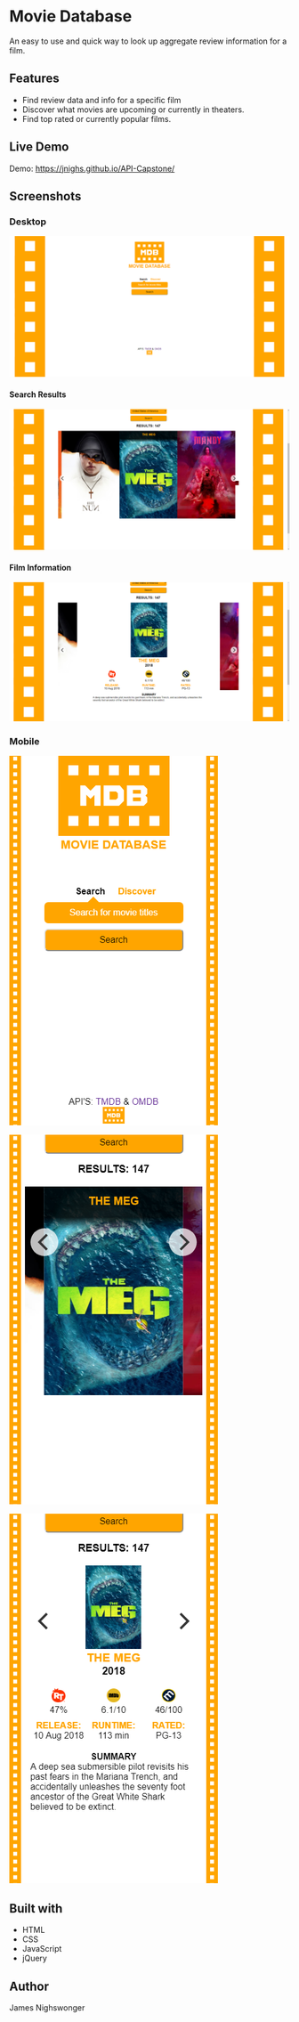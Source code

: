 Movie Database
=============
An easy to use and quick way to look up aggregate review information for a film.

Features
---------
* Find review data and info for a specific film
* Discover what movies are upcoming or currently in theaters.
* Find top rated or currently popular films.

Live Demo
---------
Demo: https://jnighs.github.io/API-Capstone/

Screenshots
-----------
### Desktop
![Search Form](readme_images/desktop_1.png)

#### Search Results
![Search Results](readme_images/desktop_2.png)

#### Film Information
![Movie Information](readme_images/desktop_3.png)

### Mobile
![Search Form](readme_images/mobile_1.png "Desktop layout")

![Search Results](readme_images/mobile_2.png "Desktop layout")

![Movie Information](readme_images/mobile_3.png "Desktop layout")

Built with
----------
* HTML
* CSS
* JavaScript
* jQuery

Author
-------
James Nighswonger

